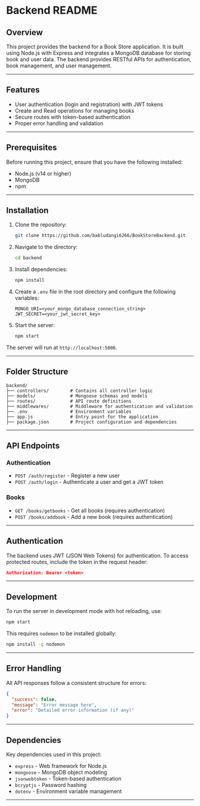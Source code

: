 # Backend README

## Overview
This project provides the backend for a Book Store application. It is built using Node.js with Express and integrates a MongoDB database for storing book and user data. The backend provides RESTful APIs for authentication, book management, and user management.

---

## Features
- User authentication (login and registration) with JWT tokens
- Create and Read operations for managing books
- Secure routes with token-based authentication
- Proper error handling and validation

---

## Prerequisites
Before running this project, ensure that you have the following installed:
- Node.js (v14 or higher)
- MongoDB
- npm

---

## Installation

1. Clone the repository:
   ```bash
   git clone https://github.com/babludangi6266/BookStoreBackend.git
   ```

2. Navigate to the directory:
   ```bash
   cd backend
   ```

3. Install dependencies:
   ```bash
   npm install
   ```

4. Create a `.env` file in the root directory and configure the following variables:
   ```env
   MONGO_URI=<your_mongo_database_connection_string>
   JWT_SECRET=<your_jwt_secret_key>
   ```

5. Start the server:
   ```bash
   npm start
   ```

The server will run at `http://localhost:5000`.

---

## Folder Structure
```
backend/
├── controllers/        # Contains all controller logic
├── models/             # Mongoose schemas and models
├── routes/             # API route definitions
├── middlewares/        # Middleware for authentication and validation
├── .env                # Environment variables
├── app.js              # Entry point for the application
├── package.json        # Project configuration and dependencies
```

---

## API Endpoints

### Authentication
- `POST /auth/register` - Register a new user
- `POST /auth/login` - Authenticate a user and get a JWT token

### Books
- `GET /books/getbooks` - Get all books (requires authentication)
- `POST /books/addbook` - Add a new book (requires authentication)

---

## Authentication
The backend uses JWT (JSON Web Tokens) for authentication. To access protected routes, include the token in the request header:

```json
Authorization: Bearer <token>
```

---

## Development
To run the server in development mode with hot reloading, use:
```bash
npm start
```

This requires `nodemon` to be installed globally:
```bash
npm install -g nodemon
```

---

## Error Handling
All API responses follow a consistent structure for errors:

```json
{
  "success": false,
  "message": "Error message here",
  "error": "Detailed error information (if any)"
}
```

---

## Dependencies
Key dependencies used in this project:
- `express` - Web framework for Node.js
- `mongoose` - MongoDB object modeling
- `jsonwebtoken` - Token-based authentication
- `bcryptjs` - Password hashing
- `dotenv` - Environment variable management

---
